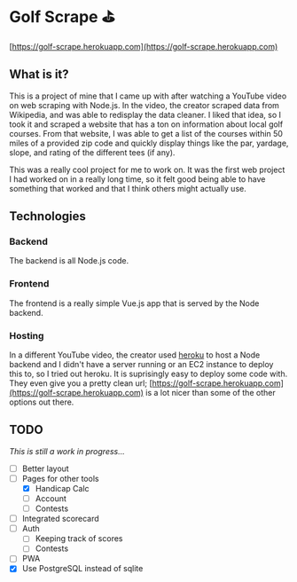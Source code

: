 # Golf Scrape :golf:

[https://golf-scrape.herokuapp.com](https://golf-scrape.herokuapp.com)

## What is it?

This is a project of mine that I came up with after watching a YouTube video on web scraping with Node.js. In the video, the creator scraped data from Wikipedia, and was able to redisplay the data cleaner. I liked that idea, so I took it and scraped a website that has a ton on information about local golf courses. From that website, I was able to get a list of the courses within 50 miles of a provided zip code and quickly display things like the par, yardage, slope, and rating of the different tees (if any).

This was a really cool project for me to work on. It was the first web project I had worked on in a really long time, so it felt good being able to have something that worked and that I think others might actually use.

## Technologies

### Backend

The backend is all Node.js code.

### Frontend

The frontend is a really simple Vue.js app that is served by the Node backend.

### Hosting

In a different YouTube video, the creator used [heroku](https://heroku.com) to host a Node backend and I didn't have a server running or an EC2 instance to deploy this to, so I tried out heroku. It is suprisingly easy to deploy some code with. They even give you a pretty clean url; [https://golf-scrape.herokuapp.com](https://golf-scrape.herokuapp.com) is a lot nicer than some of the other options out there.

## TODO

_This is still a work in progress..._

- [ ] Better layout
- [ ] Pages for other tools
  - [x] Handicap Calc
  - [ ] Account
  - [ ] Contests
- [ ] Integrated scorecard
- [ ] Auth
  - [ ] Keeping track of scores
  - [ ] Contests
- [ ] PWA
- [x] Use PostgreSQL instead of sqlite
